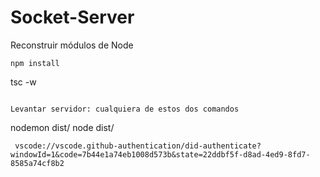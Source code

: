 # Socket-Server

Reconstruir módulos de Node
```
npm install
```

tsc -w
```

Levantar servidor: cualquiera de estos dos comandos
```
nodemon dist/
node dist/
```
 vscode://vscode.github-authentication/did-authenticate?windowId=1&code=7b44e1a74eb1008d573b&state=22ddbf5f-d8ad-4ed9-8fd7-8585a74cf8b2 